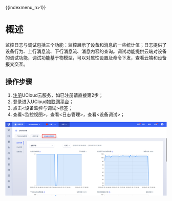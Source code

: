 {{indexmenu_n>1}}


# 概述
监控日志与调试包括三个功能：监控展示了设备和消息的一些统计值；日志提供了设备行为、上行消息流、下行消息流、消息内容的查询。调试功能提供云端对设备的调试功能，调试功能基于物模型，可以对属性设置及命令下发，查看云端和设备报文交互。

## 操作步骤
1. [注册](https://passport.ucloud.cn/#register)UCloud云服务，如已注册请直接第2步；
2. 登录进入UCloud[物联网平台](https://console.ucloud.cn/iot)；
3. 点击<设备监控与调试>标签；
4. 查看<监控视图>，查看<日志管理>，查看<设备调试>；

![监控日志和调试](../../pic/监控日志和调试.png)